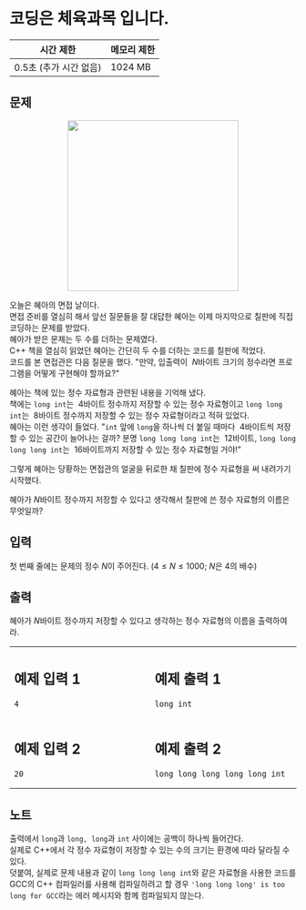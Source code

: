 # 코딩은 체육과목 입니다.

|시간 제한             |메모리 제한|
|--------------------|---------|
|0.5초 (추가 시간 없음) |1024 MB|

## 문제

<p align="center"><img src="https://github.com/kmc0724/kmc0724/assets/90677740/af551ac2-ad5e-4f5c-858e-9a9bcb6a35e0" width="300" height="300"/></p>

오늘은 혜아의 면접 날이다.  
면접 준비를 열심히 해서 앞선 질문들을 잘 대답한 혜아는 이제 마지막으로 칠판에 직접 코딩하는 문제를 받았다.  
혜아가 받은 문제는 두 수를 더하는 문제였다.  
C++ 책을 열심히 읽었던 혜아는 간단히 두 수를 더하는 코드를 칠판에 적었다.  
코드를 본 면접관은 다음 질문을 했다. "만약, 입출력이  $N$바이트 크기의 정수라면 프로그램을 어떻게 구현해야 할까요?"  

혜아는 책에 있는 정수 자료형과 관련된 내용을 기억해 냈다.  
책에는 `long int`는  $4$바이트 정수까지 저장할 수 있는 정수 자료형이고 `long long int`는  $8$바이트 정수까지 저장할 수 있는 정수 자료형이라고 적혀 있었다.  
혜아는 이런 생각이 들었다. "`int` 앞에 `long`을 하나씩 더 붙일 때마다  $4$바이트씩 저장할 수 있는 공간이 늘어나는 걸까? 분명 `long long long int`는  $12$바이트, `long long long long int`는  $16$바이트까지 저장할 수 있는 정수 자료형일 거야!"  

그렇게 혜아는 당황하는 면접관의 얼굴을 뒤로한 채 칠판에 정수 자료형을 써 내려가기 시작했다.  

혜아가 $N$바이트 정수까지 저장할 수 있다고 생각해서 칠판에 쓴 정수 자료형의 이름은 무엇일까?  

## 입력

첫 번째 줄에는 문제의 정수 $N$이 주어진다.  ($4\le N\le 1000$; $N$은 $4$의 배수)  

## 출력

혜아가  $N$바이트 정수까지 저장할 수 있다고 생각하는 정수 자료형의 이름을 출력하여라.  

<table>
<tr>
<td>
<img width="4410" height="1">
  
## 예제 입력 1

```
4
```
  
</td>
<td>
<img width="4410" height="1">
  
## 예제 출력 1

```
long int
```
  
</td>
</tr>

<tr>
<td>
  
## 예제 입력 2

```
20
```
  
</td>
<td>
  
## 예제 출력 2

```
long long long long long int
```
  
</td>
</tr>
</table>

## 노트

출력에서 `long`과 `long, long`과 `int` 사이에는 공백이 하나씩 들어간다.  
실제로 C++에서 각 정수 자료형이 저장할 수 있는 수의 크기는 환경에 따라 달라질 수 있다.  
덧붙여, 실제로 문제 내용과 같이 `long long long int`와 같은 자료형을 사용한 코드를 GCC의 C++ 컴파일러를 사용해 컴파일하려고 할 경우 `'long long long' is too long for GCC`라는 에러 메시지와 함께 컴파일되지 않는다.

